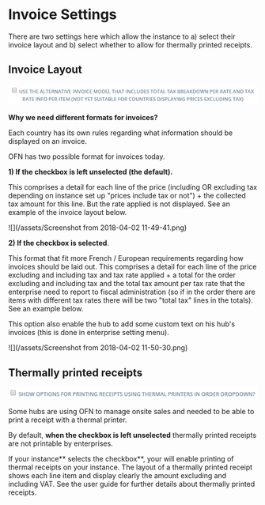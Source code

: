 # Invoice Settings

There are two settings here which allow the instance to a\) select their invoice layout and b\) select whether to allow for thermally printed receipts.

## Invoice Layout

![](/assets/Invoicelayout.png)

**Why we need different formats for invoices?**

Each country has its own rules regarding what information should be displayed on an invoice.

OFN has two possible format for invoices today.

**1\) If the checkbox is left unselected \(the default\).** 

This comprises a detail for each line of the price \(including OR excluding tax depending on instance set up "prices include tax or not"\) + the collected tax amount for this line. But the rate applied is not displayed. See an example of the invoice layout below.

![](/assets/Screenshot from 2018-04-02 11-49-41.png)

**2\) If the checkbox is selected**. 

This format that fit more French / European requirements regarding how invoices should be laid out. This comprises a detail for each line of the price excluding and including tax and tax rate applied + a total for the order excluding and including tax and the total tax amount per tax rate that the enterprise need to report to fiscal administration \(so if in the order there are items with different tax rates there will be two "total tax" lines in the totals\). See an example below.

This option also enable the hub to add some custom text on his hub's invoices \(this is done in enterprise setting menu\).

![](/assets/Screenshot from 2018-04-02 11-50-30.png)

## Thermally printed receipts

![](/assets/thermalreceipts.png)

Some hubs are using OFN to manage onsite sales and needed to be able to print a receipt with a thermal printer.

By default, **when the checkbox is left unselected** thermally printed receipts are not printable by enterprises.

If your instance** selects the checkbox**, your will enable printing of thermal receipts on your instance. The layout of a thermally printed receipt shows each line item and display clearly the amount excluding and including VAT. See the user guide for further details about thermally printed receipts.



